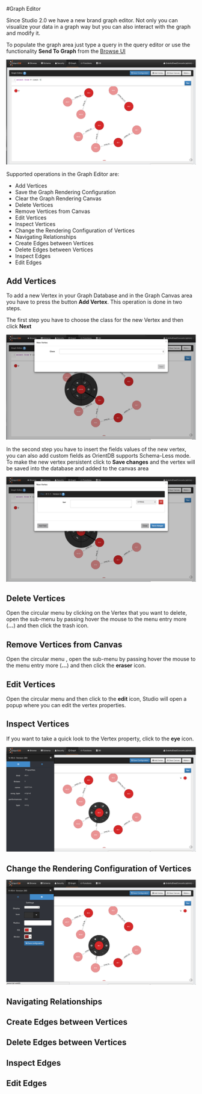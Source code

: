 #Graph Editor

Since Studio 2.0 we have a new brand graph editor.  Not only you can visualize your data in a graph way
but you can also interact with the graph and modify it.

To populate the graph area just type a query in the query editor or use the functionality **Send To Graph** from the [Browse UI](Query.md)

![GraphEditor](images/GraphEditor.png)


Supported operations in the Graph Editor are:

* Add Vertices
* Save the Graph Rendering Configuration
* Clear the Graph Rendering Canvas
* Delete Vertices
* Remove Vertices from Canvas
* Edit Vertices
* Inspect Vertices
* Change the Rendering Configuration of Vertices
* Navigating Relationships
* Create Edges between Vertices
* Delete Edges between Vertices
* Inspect Edges
* Edit Edges


## Add Vertices

To add a new Vertex in your Graph Database and in the Graph Canvas area you have to press the button
**Add Vertex**.
This operation is done in two steps.

The first step you have to choose the class for the new Vertex and then click **Next**

![AddVertex1](images/AddVertex1.png)

In the second step you have to insert the fields values of the new vertex, you can also add custom fields as OrientDB supports Schema-Less mode. To make the new vertex persistent click to **Save changes** and the 
vertex will be saved into the database and added to the canvas area

![AddVertex2](images/AddVertex2.png)

## Delete Vertices

Open the circular menu by clicking on the Vertex that you want to delete, open the sub-menu by passing hover the mouse to the menu entry more (**...**) and then click the trash icon.

## Remove Vertices from Canvas

Open the circular menu , open the sub-menu by passing hover the mouse to the menu entry more (**...**) and then click the **eraser** icon.

## Edit Vertices

Open the circular menu and then click to the **edit** icon, Studio will open a popup where you can edit the vertex properties.

## Inspect Vertices

If you want to take a quick look to the Vertex property, click to the **eye** icon.

![Property](images/Property.png)

## Change the Rendering Configuration of Vertices

![Settings](images/Settings.png)

## Navigating Relationships

## Create Edges between Vertices

## Delete Edges between Vertices

## Inspect Edges

## Edit Edges